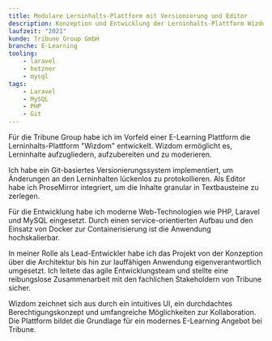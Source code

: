 ```yaml
---
title: Modulare Lerninhalts-Plattform mit Versionierung und Editor
description: Konzeption und Entwicklung der Lerninhalts-Plattform Wizdom mit Git-Versionierung und ProseMirror-Editor auf Basis von PHP, Laravel und MySQL.
laufzeit: "2021"
kunde: Tribune Group GmbH
branche: E-Learning
tooling:
    - laravel
    - hetzner
    - mysql
tags:
    - Laravel
    - MySQL
    - PHP
    - Git
---
```


Für die Tribune Group habe ich im Vorfeld einer E-Learning Plattform die Lerninhalts-Plattform "Wizdom" entwickelt. Wizdom ermöglicht es, Lerninhalte aufzugliedern, aufzubereiten und zu moderieren.

Ich habe ein Git-basiertes Versionierungssystem implementiert, um Änderungen an den Lerninhalten lückenlos zu protokollieren. Als Editor habe ich ProseMirror integriert, um die Inhalte granular in Textbausteine zu zerlegen.

Für die Entwicklung habe ich moderne Web-Technologien wie PHP, Laravel und MySQL eingesetzt. Durch einen service-orientierten Aufbau und den Einsatz von Docker zur Containerisierung ist die Anwendung hochskalierbar.

In meiner Rolle als Lead-Entwickler habe ich das Projekt von der Konzeption über die Architektur bis hin zur lauffähigen Anwendung eigenverantwortlich umgesetzt. Ich leitete das agile Entwicklungsteam und stellte eine reibungslose Zusammenarbeit mit den fachlichen Stakeholdern von Tribune sicher.

Wizdom zeichnet sich aus durch ein intuitives UI, ein durchdachtes Berechtigungskonzept und umfangreiche Möglichkeiten zur Kollaboration. Die Plattform bildet die Grundlage für ein modernes E-Learning Angebot bei Tribune.